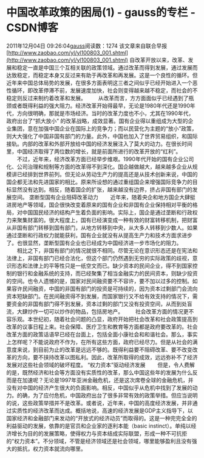 # 中国改革政策的困局(1) - gauss的专栏 - CSDN博客
2011年12月04日 09:26:04[gauss](https://me.csdn.net/mathlmx)阅读数：1274
该文章来自联合早报 [http://www.zaobao.com/yl/yl100803_001.shtml](http://www.zaobao.com/yl/yl100803_001.shtml)
自改革开放以来，改革、发展和稳定一直是中国三个互相关联的政策领域。通过改革而得到发展，通过发展而达致稳定，而稳定本身又反过来有助于再改革和再发展。这是一个良性的循环。但近年来中国总体局势的发展，在很多方面表明这三者之间似乎已经开始进入一个恶性循环，即改革停滞不前，发展速度加快，社会则变得越来越不稳定，而社会的不稳定则反过来制约着改革和发展。
　　从改革而言，方方面面似乎已经遇到了瓶颈或者既得利益的强大阻力。经济改革开始得最早，无论是1980年代还是1990年代，方向很明确，那就是市场经济。当时的改革力度也不小，尤其在1990年代，政府出台了“抓大放小” 的改革战略，成效显著。国有企业得以重组成为大型的企业集团，意在加强中国企业在国际上的竞争力；而以民营化为主题的“放小”政策，则大大强化了中国非国有部门的力量。此外，中国也加入了世界贸易组织，和国际接轨。内部的改革和外部开放给中国的经济发展注入了莫大的动力。在很长时间里，中国经济取得了两位数的增长，就是前面所进行的改革开放的“红利”。
　　不过，近年来，经济改革方面已经举步维艰。1990年代开始的国有企业公司化、公司治理和规制等方面的改革得不到深化。国企越做越大，越来越多企业从规模讲已经排到世界前列。但无论从劳动生产力的提高还是从技术创新来说，中国的国企都无法和先进国家的相比。原来所设想的通过重组国企来增强国际竞争力的目标显然没有达到。相反，随着国企的扩张，越来越没有边界，挤占非国有部门的发展空间。
垄断型国有企业阻碍改革动力
　　近年来，随着央企和地方国企大肆挺进房地产等领域，国企很快改变着原来的国有企业和非国有企业保持相对平衡的格局，对中国国民经济的结构产生着负面的影响。实际上，国企是通过垄断和行政权力来聚集财富的。很大程度上，国有已经演变成一种有效的财富转移机制，把财富从非国有部门转移到国有部门，从地方转移到中央，从大多人转移到少数人。如果通过垄断和行政权力就能获利，国有企业就没有从提高生产力和技术方面求进步了。也很显然，垄断型国有企业也已经成为中国经济进一步市场化的阻力。
　　相比之下，非国有部门的情况就很不相同。尽管无论在意识形态还是在宪法和法律上，非国有部门已经合法化，但这个部门仍然遇到无穷的实际政策的歧视，意识形态和法律上的平等性只是一纸空文而已。缺少资本的民间企业，得不到国家控制的银行和金融系统的支持，而已经聚集了相当金融实力的民间资本，则缺少投资的空间。也令人遗憾的是，国家对民间融资要不不容许，要不加以过多的控制。如果容许民间融资，中国的非国有部门的投资是可持续的，因为资本过剩部门会流向资本短缺部门。在民间融资得不到发展，而国家银行又不给有效支持的情况下，需要资金的非国有部门得不到发展，资本过剩的部门又没有投资空间，从而到处盲流，大肆炒作一切可以炒作的物品，包括房地产。
　　社会改革方面的情况更不容乐观。本世纪初，随着社会问题的凸显，政府开始把社会改革和社会政策提高到改革的议事日程上来。社会保障、医疗卫生和教育等方面都是政府要改革的。社会改革方面的政策话语早已经在台面上，包括全面小康社会和和谐社会。那么，事实上怎样呢？不能说政府不作为，在所有这些方面，政府已经尽力。但是从社会的满意度来说，到目前为止的改革是远远不够的。既得利益要不阻碍改革、要不改变改革的方向，要不挟持改革以图私利。因此，改革所取得的成效，远远弥补不了经济发展对这些社会领域的破坏程度。
“权力资本”驱动经济发展
　　但是，令人费解的是，既然经济和社会等方面没有实质性的改革，那么中国这些年的发展为什么反而是在加速呢？无论是1997年亚洲金融危机，还是这次席卷全球的金融危机，并没有对中国的经济产生很大的负面影响。相反，中国似乎从危机中找到了发展的动力。的确，为了应付危机，中国政府出台了很多非常有效的政策举措。但应当说明的说，这些政策举措并不是改革。或者说，近年来，中国的高度经济发展，并非通过实质性的经济改革而达成。概括地说，高速的经济发展是GDP主义指导下，以国家经济和金融部门来发动的“开放式的经济动员”而取得的。这是一种完完全全的利益驱动的发展，依靠的是官员和企业家的逐利本能（basic
 instinct）。单纯以经济增长为目的的发展策略，使得权力与资本结成实际联盟，形成一种不可抗拒的“权力资本”。不分领域，不管是经济领域还是社会领域，哪里能够盈利且没有强大的抵抗，权力资本就流向哪里。
